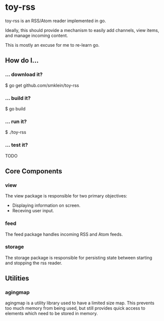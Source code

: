 # toy-rss

toy-rss is an RSS/Atom reader implemented in go.

Ideally, this should provide a mechanism to easily add channels,
view items, and manage incoming content.

This is mostly an excuse for me to re-learn go.

## How do I...

### ... download it?

$ go get github.com/smklein/toy-rss

### ... build it?

$ go build

### ... run it?

$ ./toy-rss

### ... test it?

TODO

## Core Components

### view

The view package is responsible for two primary objectives:
  - Displaying information on screen.
  - Receving user input.

### feed

The feed package handles incoming RSS and Atom feeds.

### storage

The storage package is responsible for persisting state between starting and
stopping the rss reader.

## Utilities

### agingmap

agingmap is a utility library used to have a limited size map. This prevents
too much memory from being used, but still provides quick access to elements
which need to be stored in memory.
